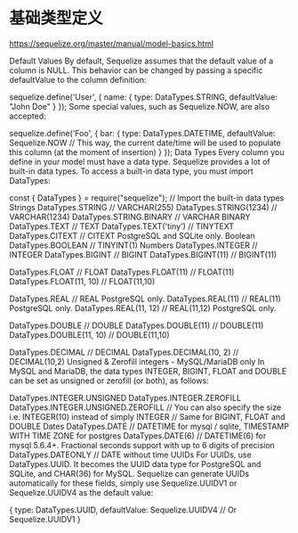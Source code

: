 # 基础类型定义
https://sequelize.org/master/manual/model-basics.html

Default Values
By default, Sequelize assumes that the default value of a column is NULL. This behavior can be changed by passing a specific defaultValue to the column definition:

sequelize.define('User', {
  name: {
    type: DataTypes.STRING,
    defaultValue: "John Doe"
  }
});
Some special values, such as Sequelize.NOW, are also accepted:

sequelize.define('Foo', {
  bar: {
    type: DataTypes.DATETIME,
    defaultValue: Sequelize.NOW
    // This way, the current date/time will be used to populate this column (at the moment of insertion)
  }
});
Data Types
Every column you define in your model must have a data type. Sequelize provides a lot of built-in data types. To access a built-in data type, you must import DataTypes:

const { DataTypes } = require("sequelize"); // Import the built-in data types
Strings
DataTypes.STRING             // VARCHAR(255)
DataTypes.STRING(1234)       // VARCHAR(1234)
DataTypes.STRING.BINARY      // VARCHAR BINARY
DataTypes.TEXT               // TEXT
DataTypes.TEXT('tiny')       // TINYTEXT
DataTypes.CITEXT             // CITEXT          PostgreSQL and SQLite only.
Boolean
DataTypes.BOOLEAN            // TINYINT(1)
Numbers
DataTypes.INTEGER            // INTEGER
DataTypes.BIGINT             // BIGINT
DataTypes.BIGINT(11)         // BIGINT(11)

DataTypes.FLOAT              // FLOAT
DataTypes.FLOAT(11)          // FLOAT(11)
DataTypes.FLOAT(11, 10)      // FLOAT(11,10)

DataTypes.REAL               // REAL            PostgreSQL only.
DataTypes.REAL(11)           // REAL(11)        PostgreSQL only.
DataTypes.REAL(11, 12)       // REAL(11,12)     PostgreSQL only.

DataTypes.DOUBLE             // DOUBLE
DataTypes.DOUBLE(11)         // DOUBLE(11)
DataTypes.DOUBLE(11, 10)     // DOUBLE(11,10)

DataTypes.DECIMAL            // DECIMAL
DataTypes.DECIMAL(10, 2)     // DECIMAL(10,2)
Unsigned & Zerofill integers - MySQL/MariaDB only
In MySQL and MariaDB, the data types INTEGER, BIGINT, FLOAT and DOUBLE can be set as unsigned or zerofill (or both), as follows:

DataTypes.INTEGER.UNSIGNED
DataTypes.INTEGER.ZEROFILL
DataTypes.INTEGER.UNSIGNED.ZEROFILL
// You can also specify the size i.e. INTEGER(10) instead of simply INTEGER
// Same for BIGINT, FLOAT and DOUBLE
Dates
DataTypes.DATE       // DATETIME for mysql / sqlite, TIMESTAMP WITH TIME ZONE for postgres
DataTypes.DATE(6)    // DATETIME(6) for mysql 5.6.4+. Fractional seconds support with up to 6 digits of precision
DataTypes.DATEONLY   // DATE without time
UUIDs
For UUIDs, use DataTypes.UUID. It becomes the UUID data type for PostgreSQL and SQLite, and CHAR(36) for MySQL. Sequelize can generate UUIDs automatically for these fields, simply use Sequelize.UUIDV1 or Sequelize.UUIDV4 as the default value:

{
  type: DataTypes.UUID,
  defaultValue: Sequelize.UUIDV4 // Or Sequelize.UUIDV1
}